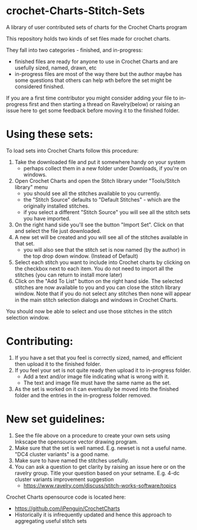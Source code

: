 # crochet-Charts-Stitch-Sets
A library of user contributed sets of charts for the Crochet Charts program

This repository holds two kinds of set files made for crochet charts.

They fall into two categories - finished, and in-progress:
  - finished files are ready for anyone to use in Crochet Charts and are usefully sized, named, drawn, etc
  - in-progress files are most of the way there but the author maybe has some questions that others can help wth before the set might be considered finished.

If you are a first time contributor you might consider adding your file to in-progress first and then starting a thread on Ravelry(below) or raising an issue here to get some feedback before moving it to the finished folder.

# Using these sets:
To load sets into Crochet Charts follow this procedure:
1. Take the downloaded file and put it somewhere handy on your system
   - perhaps collect them in a new folder under Downloads, if you're on windows.
2. Open Crochet Charts and open the Stitch library under "Tools/Stitch
library" menu
    - you should see all the stitches available to you currently.
    - the "Stitch Source" defaults to "Default Stitches" - which are the originally installed stitches.
    - if you select a different "Stitch Source" you will see all the stitch sets you have imported.
3. On the right hand side you'll see the button "Import Set". Click on that and select the file just downloaded.
4. A new set will be created and you will see all of the stitches available in that set.
    - you will also see that the stitch set is now named (by the author) in the top drop down window. (Instead of Default)
5. Select each stitch you want to include into Crochet charts by
clicking on the checkbox next to each item. You do not need to import all the stitches (you can return to install more later)
6. Click on the "Add To List" button on the right hand side. The selected stitches are now available to you and you can close
the stitch library window.
Note that if you do not select any stitches then none will appear in the main stitch selection dialogs and windows in Crochet Charts.

You should now be able to select and use those stitches in the stitch selection window.

# Contributing:
1. If you have a set that you feel is correctly sized, named, and efficient then upload it to the finished folder.
2. If you feel your set is not quite ready then upload it to in-progress folder. 
    - Add a text and/or image file indicating what is wrong with it.
    - The text and image file must have the same name as the set.
3. As the set is worked on it can eventually be moved into the finished folder and the entries in the in-progress folder removed.

# New set guidelines:
1. See the file above on a procedure to create your own sets using Inkscape the opensource vector drawing program.
2. Make sure that the set is well named. E.g. newset is not a useful name. "DC4 cluster variants" is a good name.
3. Make sure to have named the stitches usefully.
4. You can ask a question to get clarity by raising an issue here or on the ravelry group. Title your question based on your setname. E.g. 4-dc cluster variants improvement suggestion
   - https://www.ravelry.com/discuss/stitch-works-software/topics

Crochet Charts opensource code is located here:
   - https://github.com/iPenguin/CrochetCharts
   - Historically it is infrequently updated and hence this approach to aggregating useful stitch sets
